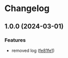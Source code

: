 # Changelog

## 1.0.0 (2024-03-01)


### Features

* removed log ([fe81fe1](https://github.com/murolem/cosmoteer-wiki-infobox-tabs-autoclicker/commit/fe81fe129bade13d9987b5f15215a4ca00056305))
